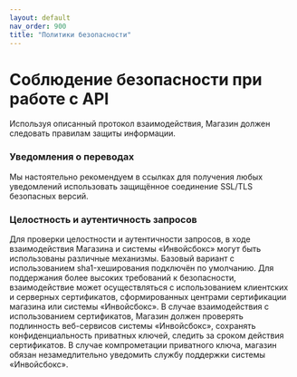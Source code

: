 ```yaml
---
layout: default
nav_order: 900
title: "Политики безопасности"
---
```


# Соблюдение безопасности при работе с API

Используя описанный протокол взаимодействия, Магазин должен следовать правилам защиты информации.

### Уведомления о переводах

Мы настоятельно рекомендуем в ссылках для получения любых уведомлений использовать защищённое соединение
SSL/TLS безопасных версий.

### Целостность и аутентичность запросов

Для проверки целостности и аутентичности запросов, в ходе взаимодействия Магазина и системы «Инвойсбокс»
могут быть использованы различные механизмы. Базовый вариант с использованием sha1-хеширования подключён
по умолчанию. Для поддержания более высоких требований к безопасности, взаимодействие может осуществляться
с использованием клиентских и серверных сертификатов, сформированных центрами сертификации магазина или
системы «Инвойсбокс». В случае взаимодействия с использованием сертификатов, Магазин должен проверять
подлинность веб-сервисов системы «Инвойсбокс», сохранять конфиденциальность приватных ключей, следить за
сроком действия сертификатов. В случае компрометации приватного ключа, магазин обязан незамедлительно
уведомить службу поддержки системы «Инвойсбокс».

